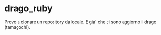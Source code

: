# drago_ruby
Provo a clonare un repository da locale. E gia' che ci sono aggiorno il drago (tamagochi).
